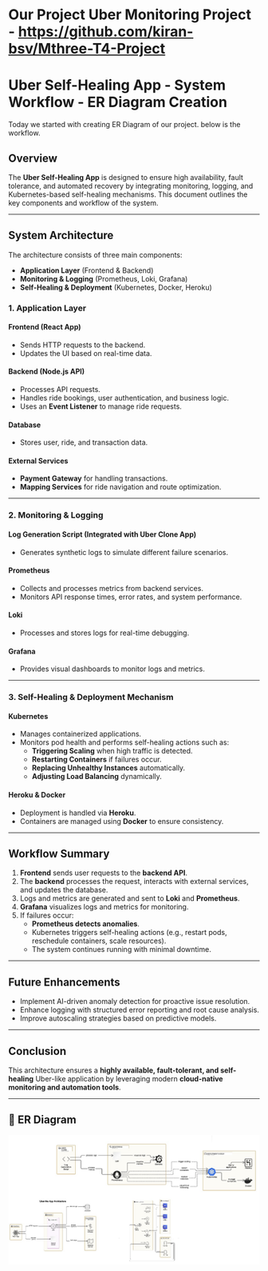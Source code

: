 # Our Project Uber Monitoring Project - https://github.com/kiran-bsv/Mthree-T4-Project
# Uber Self-Healing App - System Workflow - ER Diagram Creation
Today we started with creating ER Diagram of our project. below is the workflow.
## Overview
The **Uber Self-Healing App** is designed to ensure high availability, fault tolerance, and automated recovery by integrating monitoring, logging, and Kubernetes-based self-healing mechanisms. This document outlines the key components and workflow of the system.

---

## System Architecture
The architecture consists of three main components:
- **Application Layer** (Frontend & Backend)
- **Monitoring & Logging** (Prometheus, Loki, Grafana)
- **Self-Healing & Deployment** (Kubernetes, Docker, Heroku)

### **1. Application Layer**
#### Frontend (React App)
- Sends HTTP requests to the backend.
- Updates the UI based on real-time data.

#### Backend (Node.js API)
- Processes API requests.
- Handles ride bookings, user authentication, and business logic.
- Uses an **Event Listener** to manage ride requests.

#### Database
- Stores user, ride, and transaction data.

#### External Services
- **Payment Gateway** for handling transactions.
- **Mapping Services** for ride navigation and route optimization.

---

### **2. Monitoring & Logging**
#### Log Generation Script (Integrated with Uber Clone App)
- Generates synthetic logs to simulate different failure scenarios.

#### Prometheus
- Collects and processes metrics from backend services.
- Monitors API response times, error rates, and system performance.

#### Loki
- Processes and stores logs for real-time debugging.

#### Grafana
- Provides visual dashboards to monitor logs and metrics.
  
---

### **3. Self-Healing & Deployment Mechanism**
#### Kubernetes
- Manages containerized applications.
- Monitors pod health and performs self-healing actions such as:
  - **Triggering Scaling** when high traffic is detected.
  - **Restarting Containers** if failures occur.
  - **Replacing Unhealthy Instances** automatically.
  - **Adjusting Load Balancing** dynamically.

#### Heroku & Docker
- Deployment is handled via **Heroku**.
- Containers are managed using **Docker** to ensure consistency.

---

## Workflow Summary
1. **Frontend** sends user requests to the **backend API**.
2. The **backend** processes the request, interacts with external services, and updates the database.
3. Logs and metrics are generated and sent to **Loki** and **Prometheus**.
4. **Grafana** visualizes logs and metrics for monitoring.
5. If failures occur:
   - **Prometheus detects anomalies**.
   - Kubernetes triggers self-healing actions (e.g., restart pods, reschedule containers, scale resources).
   - The system continues running with minimal downtime.

---

## Future Enhancements
- Implement AI-driven anomaly detection for proactive issue resolution.
- Enhance logging with structured error reporting and root cause analysis.
- Improve autoscaling strategies based on predictive models.

---

## Conclusion
This architecture ensures a **highly available, fault-tolerant, and self-healing** Uber-like application by leveraging modern **cloud-native monitoring and automation tools**.

---

## 📜 ER Diagram
![Diagram](https://github.com/YashSri17/mthree-training-notes/blob/main/Week%207%20/Day%2032/ER%20Diagram.jpeg)
